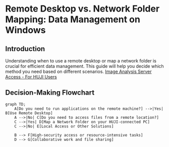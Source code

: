 # Remote Desktop vs. Network Folder Mapping: Data Management on Windows

## Introduction
Understanding when to use a remote desktop or map a network folder is crucial for efficient data management. This guide will help you decide which method you need based on different scenarios.
[Image Analysis Server Access - For HUJI Users](https://drive.google.com/file/d/118CQXZPBCW-mHCuB_DfPmw-stnbfy4up/view?usp=sharing)

## Decision-Making Flowchart

```mermaid
graph TD;
    A[Do you need to run applications on the remote machine?] -->|Yes| B[Use Remote Desktop]
    A -->|No| C[Do you need to access files from a remote location?]
    C -->|Yes| D[Map a Network Folder on your HUJI-connected PC]
    C -->|No| E[Local Access or Other Solutions]

    B --> F[High-security access or resource-intensive tasks]
    D --> G[Collaborative work and file sharing]
